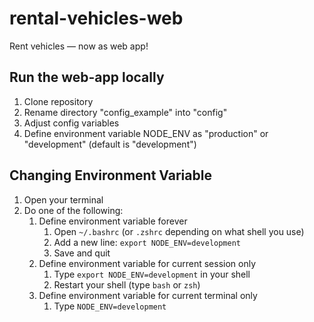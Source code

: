 # rental-vehicles-web
Rent vehicles — now as web app!

## Run the web-app locally

1. Clone repository
2. Rename directory "config_example" into "config"
3. Adjust config variables
4. Define environment variable NODE_ENV as "production" or "development" (default is "development")

## Changing Environment Variable

1. Open your terminal
2. Do one of the following:
    1. Define environment variable forever
        1. Open `~/.bashrc` (or `.zshrc` depending on what shell you use)
        2. Add a new line: `export NODE_ENV=development`
        3. Save and quit
    2. Define environment variable for current session only
        1. Type `export NODE_ENV=development` in your shell
        2. Restart your shell (type `bash` or `zsh`)
    3. Define environment variable for current terminal only
        1. Type `NODE_ENV=development`
